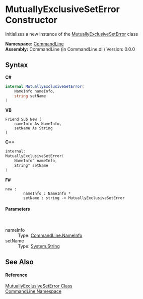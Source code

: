 # MutuallyExclusiveSetError Constructor 
 

Initializes a new instance of the <a href="T_CommandLine_MutuallyExclusiveSetError">MutuallyExclusiveSetError</a> class

**Namespace:**&nbsp;<a href="N_CommandLine">CommandLine</a><br />**Assembly:**&nbsp;CommandLine (in CommandLine.dll) Version: 0.0.0

## Syntax

**C#**<br />
``` C#
internal MutuallyExclusiveSetError(
	NameInfo nameInfo,
	string setName
)
```

**VB**<br />
``` VB
Friend Sub New ( 
	nameInfo As NameInfo,
	setName As String
)
```

**C++**<br />
``` C++
internal:
MutuallyExclusiveSetError(
	NameInfo^ nameInfo, 
	String^ setName
)
```

**F#**<br />
``` F#
new : 
        nameInfo : NameInfo * 
        setName : string -> MutuallyExclusiveSetError
```


#### Parameters
&nbsp;<dl><dt>nameInfo</dt><dd>Type: <a href="T_CommandLine_NameInfo">CommandLine.NameInfo</a><br /></dd><dt>setName</dt><dd>Type: <a href="https://docs.microsoft.com/dotnet/api/system.string" target="_blank">System.String</a><br /></dd></dl>

## See Also


#### Reference
<a href="T_CommandLine_MutuallyExclusiveSetError">MutuallyExclusiveSetError Class</a><br /><a href="N_CommandLine">CommandLine Namespace</a><br />